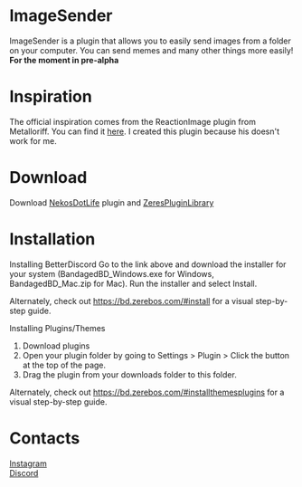# ImageSender
ImageSender is a plugin that allows you to easily send images from a folder on your computer. You can send memes and many other things more easily! **For the moment in pre-alpha**

# Inspiration
The official inspiration comes from the ReactionImage plugin from Metalloriff. You can find it <a href="https://github.com/Metalloriff/BetterDiscordPlugins/blob/master/ReactionImages.plugin.js">here</a>. I created this plugin because his doesn't work for me. 

# Download
Download <a href="https://github.com/CriosChan/ImageSender/releases/download/V0.0.1/ImageSender.plugin.js">NekosDotLife</a> plugin and <a href="https://betterdiscord.net/ghdl?url=https://raw.githubusercontent.com/rauenzi/BDPluginLibrary/master/release/0PluginLibrary.plugin.js">ZeresPluginLibrary</a>

# Installation
Installing BetterDiscord
Go to the link above and download the installer for your system (BandagedBD_Windows.exe for Windows, BandagedBD_Mac.zip for Mac). Run the installer and select Install.

Alternately, check out https://bd.zerebos.com/#install for a visual step-by-step guide.

Installing Plugins/Themes
1. Download plugins
2. Open your plugin folder by going to Settings > Plugin > Click the button at the top of the page.
3. Drag the plugin from your downloads folder to this folder.

Alternately, check out https://bd.zerebos.com/#installthemesplugins for a visual step-by-step guide.

# Contacts
<a href="https://www.instagram.com/crios_chan/">Instagram</a><br />
<a href="https://discord.me/crioschan">Discord</a>
